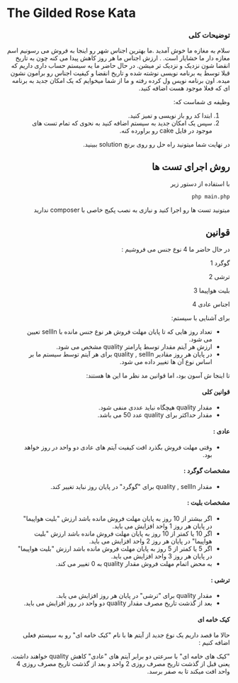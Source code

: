 # The Gilded Rose Kata



<div lang="fa" dir="rtl">
  
### توضیحات کلی

  
  
سلام به مغازه ما خوش آمدید
.ما بهترین اجناس شهر رو اینجا به فروش می رسونیم
اسم مغازه دار ما خشایار است.
. ارزش اجناس ما هر روز کاهش پیدا می کنه
چون به تاریخ انقضا شون نزدیک و نزدیک تر میشن.
در حال حاضر 
ما یه سیستم حساب داری داریم که قبلا توسط یه برنامه نویسی نوشته شده و 
تاریخ انقضا و کیفیت اجناس رو برامون نشون میده.
اون برنامه نویس ول کرده رفته و ما از شما میخوایم که یک امکان جدید 
به برنامه ای که فعلا موجود هست اضافه کنید.

 وظیفه ی شماست که:

1. ابتدا کد رو باز نویسی و تمیز کنید.
2. سپس یک امکان جدید به سیستم اضافه کنید به نحوی که تمام تست های موجود در فایل cake رو براورده کنه.

در نهایت شما میتونید راه حل رو روی برنچ solution ببینید.

## روش اجرای تست ها



با استفاده از دستور زیر

``
php main.php
``

میتونید تست ها رو اجرا کنید
و نیازی به نصب پکیج خاصی با composer ندارید


## قوانین

در حال حاضر ما 4 نوع جنس می فروشیم  :

گوگرد 1

ترشی 2  

بلیت هواپیما 3 

اجناس عادی 4



برای آشنایی با سیستم:

- تعداد روز هایی که تا پایان مهلت فروش هر نوع جنس مانده با sellIn تعیین می شود.
- ارزش هر آیتم مقدار توسط پارامتر quality مشخص می شود.
- در پایان هر روز مقادیر quality , sellIn برای هر آیتم توسط سیستم ما بر اساس نوع آن ها تغییر داده می شود.

تا اینجا ش آسون بود، اما قوانین مد نظر ما این ها هستند:


#### قوانین کلی
- مقدار quality هیچگاه نباید عددی منفی شود.
- مقدار حداکثر برای quality عدد 50 می باشد.


#### عادی :
- وقتی مهلت فروش بگذرد افت کیفیت آیتم های عادی دو واحد در روز خواهد بود.


#### مشخصات گوگرد :
- مقدار quality , sellIn برای "گوگرد" در پایان روز نباید تغییر کند.


#### مشخصات بلیت :
- اگر بیشتر از 10 روز به پایان مهلت فروش مانده باشد ارزش "بلیت هواپیما" در پایان هر روز 1 واحد افزایش می باید. 
- اگر 10 یا کمتر از 10 روز به پایان مهلت فروش مانده باشد ارزش "بلیت هواپیما" در پایان هر روز 2 واحد افزایش می باید. 
- اگر 5 یا  کمتر از 5 روز به پایان مهلت فروش مانده باشد ارزش "بلیت هواپیما" در پایان هر روز 3 واحد افزایش می باید.
- به محض اتمام مهلت فروش مقدار quality به 0 تغییر می کند.


#### ترشی :
- مقدار quality برای "ترشی" در پایان هر روز افزایش می یابد.
- بعد از گذشت تاریخ مصرف مقدار quality دو واحد در روز افزایش می باید.
 
 
#### کیک خامه ای

حالا ما قصد داریم یک نوع جدید از آیتم ها با نام "کیک خامه ای" رو به سیستم فعلی اضافه کنیم :

"کیک های خامه ای" با سرعتی دو برابر آیتم های "عادی" کاهش quality خواهند داشت.
یعنی قبل از گذشت تاریخ مصرف روزی 2 واحد و بعد از گذشت تاریخ مصرف روزی 4 واحد افت میکند تا به صفر برسد.

</div>
